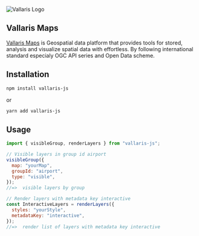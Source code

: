 ![Vallaris Logo](https://v2k-dev.vallarismaps.com/core/api/managements/1.0/files/63f347fcb8e142c8f4b5cfd0/view)

## Vallaris Maps

[Vallaris Maps](https://vallarismaps.com/) is Geospatial data platform that provides tools for stored, analysis and visualize spatial data with effortless. By following international standard especialy OGC API series and Open Data scheme.

## Installation

```bash
npm install vallaris-js
```

or

```bash
yarn add vallaris-js
```

## Usage

```javascript
import { visibleGroup, renderLayers } from "vallaris-js";

// Visible layers in group id airport
visibleGroup({
  map: "yourMap",
  groupId: "airport",
  type: "visible",
});
//=>  visible layers by group

// Render layers with metadata key interactive
const InteractiveLayers = renderLayers({
  styles: "yourStyle",
  metadataKey: "interactive",
});
//=>  render list of layers with metadata key interactive
```
